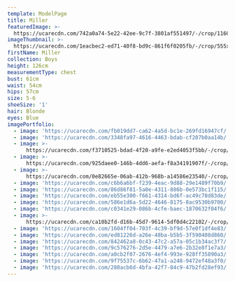 ```yaml
---
template: ModelPage
title: Miller
featuredImage: >-
  https://ucarecdn.com/742a0a74-5e22-42ee-9c7f-3801af551497/-/crop/1160x671/0,42/-/preview/
imageThumbnail: >-
  https://ucarecdn.com/1eacbec2-ed71-40f8-bd9c-861f6f0205fb/-/crop/555x738/394,271/-/preview/
firstName: Miller
collection: Boys
height: 126cm
measurementType: chest
bust: 61cm
waist: 54cm
hips: 57cm
size: 5-6
shoeSize: '1'
hair: Blonde
eyes: Blue
imagePortfolio:
  - image: 'https://ucarecdn.com/fb019dd7-ca62-4a5d-bc1e-269fd16947cf/'
  - image: 'https://ucarecdn.com/3348fa97-4616-4463-bdab-cf207b0aa14b/'
  - image: >-
      https://ucarecdn.com/f3710525-bdad-4f20-a9fe-e2ed4053f5bb/-/crop/1631x2132/0,319/-/preview/
  - image: >-
      https://ucarecdn.com/925daee0-146b-4dd6-aefa-f8a34191907f/-/crop/868x1222/58,0/-/preview/
  - image: >-
      https://ucarecdn.com/0e82665e-06ab-412b-968b-a14586e23540/-/crop/797x1102/0,94/-/preview/
  - image: 'https://ucarecdn.com/c6b6a6bf-f239-4eac-9d88-29e1489f70b9/'
  - image: 'https://ucarecdn.com/86d86f81-5a0e-4311-886b-0e573bc1f115/'
  - image: 'https://ucarecdn.com/eb55e300-f661-4314-bd6f-ac49c78d83de/'
  - image: 'https://ucarecdn.com/586e1d6a-5d22-4646-8175-8ac9530b9700/'
  - image: 'https://ucarecdn.com/c0341e29-086b-4cfe-baec-1870632f04f6/'
  - image: >-
      https://ucarecdn.com/ca10b2fd-d16b-45d7-9614-5df0d4c22102/-/crop/1631x2072/0,283/-/preview/
  - image: 'https://ucarecdn.com/1604ff04-703f-4c39-bf9d-57e0f1df4e83/'
  - image: 'https://ucarecdn.com/ed81226d-a26e-48ba-b5b5-3f590408d860/'
  - image: 'https://ucarecdn.com/842462a8-0c43-47c2-a57a-05c1b34ac3f7/'
  - image: 'https://ucarecdn.com/9c576276-2d5e-4479-a7e6-2b32e8f1e7a3/'
  - image: 'https://ucarecdn.com/a0cb2f07-2676-4ef4-993e-928ff35890a3/'
  - image: 'https://ucarecdn.com/9f75537c-6b62-47a1-a248-9472ef48a3f0/'
  - image: 'https://ucarecdn.com/280acb6d-4bfa-42f7-84c9-47b2fd28ef93/'
---
```


